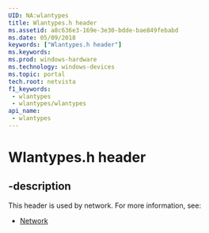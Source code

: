 ```yaml
---
UID: NA:wlantypes
title: Wlantypes.h header
ms.assetid: a8c636e3-169e-3e30-bdde-bae849febabd
ms.date: 05/09/2018
keywords: ["Wlantypes.h header"]
ms.keywords: 
ms.prod: windows-hardware
ms.technology: windows-devices
ms.topic: portal
tech.root: netvista
f1_keywords:
 - wlantypes
 - wlantypes/wlantypes
api_name:
 - wlantypes
---
```


# Wlantypes.h header


## -description

This header is used by network. For more information, see:

- [Network](../_netvista/index.md)

